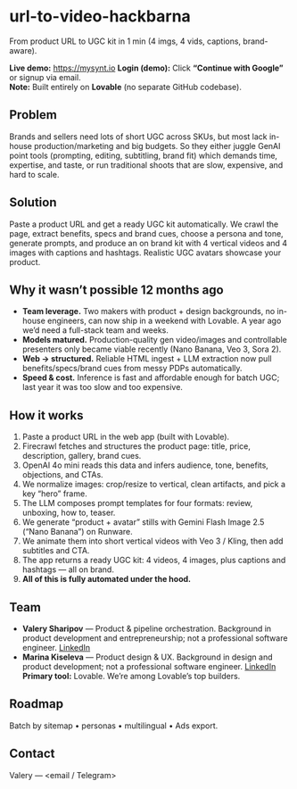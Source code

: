 # url-to-video-hackbarna
From product URL to UGC kit in 1 min (4 imgs, 4 vids, captions, brand-aware).

**Live demo:** https://mysynt.io
**Login (demo):** Click **“Continue with Google”** or signup via email.  
**Note:** Built entirely on **Lovable** (no separate GitHub codebase). 

## Problem
Brands and sellers need lots of short UGC across SKUs, but most lack in-house production/marketing and big budgets. So they either juggle GenAI point tools (prompting, editing, subtitling, brand fit) which demands time, expertise, and taste, or run traditional shoots that are slow, expensive, and hard to scale.

## Solution
Paste a product URL and get a ready UGC kit automatically. We crawl the page, extract benefits, specs and brand cues, choose a persona and tone, generate prompts, and produce an on brand kit with 4 vertical videos and 4 images with captions and hashtags. Realistic UGC avatars showcase your product.

## Why it wasn’t possible 12 months ago
- **Team leverage.** Two makers with product + design backgrounds, no in-house engineers, can now ship in a weekend with Lovable. A year ago we’d need a full-stack team and weeks.
- **Models matured.** Production-quality gen video/images and controllable presenters only became viable recently (Nano Banana, Veo 3, Sora 2).
- **Web → structured.** Reliable HTML ingest + LLM extraction now pull benefits/specs/brand cues from messy PDPs automatically.
- **Speed & cost.** Inference is fast and affordable enough for batch UGC; last year it was too slow and too expensive.

## How it works
1) Paste a product URL in the web app (built with Lovable).
2) Firecrawl fetches and structures the product page: title, price, description, gallery, brand cues.
3) OpenAI 4o mini reads this data and infers audience, tone, benefits, objections, and CTAs.
4) We normalize images: crop/resize to vertical, clean artifacts, and pick a key “hero” frame.
5) The LLM composes prompt templates for four formats: review, unboxing, how to, teaser.
6) We generate “product + avatar” stills with Gemini Flash Image 2.5 (“Nano Banana”) on Runware.
7) We animate them into short vertical videos with Veo 3 / Kling, then add subtitles and CTA.
8) The app returns a ready UGC kit: 4 videos, 4 images, plus captions and hashtags — all on brand.
9) **All of this is fully automated under the hood.**

## Team
- **Valery Sharipov** — Product & pipeline orchestration. Background in product development and entrepreneurship; not a professional software engineer. [LinkedIn](https://www.linkedin.com/in/valery-sharipov-3648a380/)
- **Marina Kiseleva** — Product design & UX. Background in design and product development; not a professional software engineer. [LinkedIn](https://www.linkedin.com/in/marinaref/)
**Primary tool:** Lovable. We’re among Lovable’s top builders.

## Roadmap
Batch by sitemap • personas • multilingual • Ads export.

## Contact
Valery — <email / Telegram>
